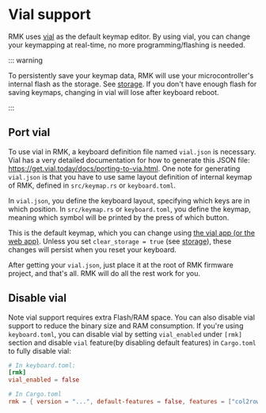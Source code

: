 # Vial support

RMK uses [vial](https://get.vial.today/) as the default keymap editor. By using vial, you can change your keymapping at real-time, no more programming/flashing is needed.

::: warning

To persistently save your keymap data, RMK will use your microcontroller's internal flash as the storage. See [storage](./configuration/storage.md). If you don't have enough flash for saving keymaps, changing in vial will lose after keyboard reboot.

:::

## Port vial

To use vial in RMK, a keyboard definition file named `vial.json` is necessary. Vial has a very detailed documentation for how to generate this JSON file: <https://get.vial.today/docs/porting-to-via.html>. One note for generating `vial.json` is that you have to use same layout definition of internal keymap of RMK, defined in `src/keymap.rs` or `keyboard.toml`.

In `vial.json`, you define the keyboard layout, specifying which keys are in which position. In `src/keymap.rs` or `keyboard.toml`, you define the keymap, meaning which symbol will be printed by the press of which button.

This is the default keymap, which you can change using [the vial app (or the web app)](https://get.vial.today). Unless you set `clear_storage = true` (see [storage](./configuration/storage.md)), these changes will persist when you reset your keyboard.

After getting your `vial.json`, just place it at the root of RMK firmware project, and that's all. RMK will do all the rest work for you.

## Disable vial

Note vial support requires extra Flash/RAM space. You can also disable vial support to reduce the binary size and RAM consumption. If you're using `keyboard.toml`, you can disable vial by setting `vial_enabled` under `[rmk]` section and disable `vial` feature(by disabling default features) in `Cargo.toml` to fully disable vial:

```toml
# In keyboard.toml:
[rmk]
vial_enabled = false

# In Cargo.toml
rmk = { version = "...", default-features = false, features = ["col2row"] }
```
